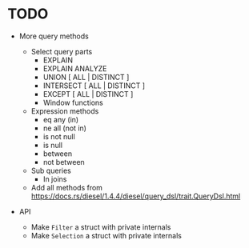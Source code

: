 # TODO

- More query methods
  - Select query parts
    - EXPLAIN
    - EXPLAIN ANALYZE
    - UNION [ ALL | DISTINCT ]
    - INTERSECT [ ALL | DISTINCT ]
    - EXCEPT [ ALL | DISTINCT ]
    - Window functions
  - Expression methods
    - eq any (in)
    - ne all (not in)
    - is not null
    - is null
    - between
    - not between
  - Sub queries
    - In joins
  - Add all methods from https://docs.rs/diesel/1.4.4/diesel/query_dsl/trait.QueryDsl.html

- API
  - Make `Filter` a struct with private internals
  - Make `Selection` a struct with private internals
